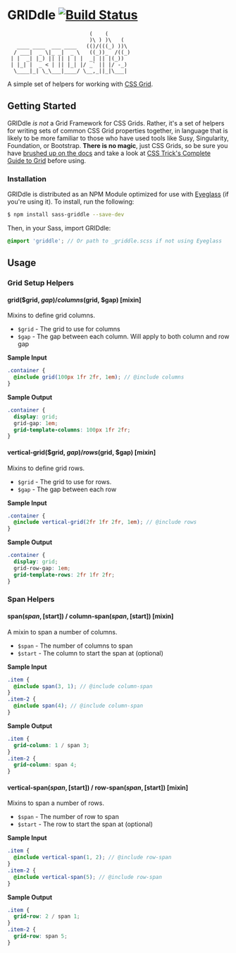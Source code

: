 # GRIDdle [![Build Status](https://travis-ci.org/at-import/griddle.svg?branch=master)](https://travis-ci.org/at-import/griddle)
```
                          (    (         
                          )\ ) )\   (   
   ____ ____  ___ ____   (()/(((_) ))\  
  / ___|  _ \|_ _|  _ \   ((_))_  /((_) 
 | |  _| |_) || || | | |  _| || |(_))   
 | |_| |  _ < | || |_| |/ _` || |/ -_)  
  \____|_| \_\___|____/ \__,_||_|\___|  
```

A simple set of helpers for working with [CSS Grid](https://developer.mozilla.org/en-US/docs/Web/CSS/CSS_Grid_Layout).

## Getting Started

GRIDdle _is not_ a Grid Framework for CSS Grids. Rather, it's a set of helpers for writing sets of common CSS Grid properties together, in language that is likely to be more familiar to those who have used tools like Susy, Singularity, Foundation, or Bootstrap. **There is no magic**, just CSS Grids, so be sure you have [brushed up on the docs](https://developer.mozilla.org/en-US/docs/Web/CSS/CSS_Grid_Layout) and take a look at [CSS Trick's Complete Guide to Grid](https://css-tricks.com/snippets/css/complete-guide-grid/) before using.

### Installation

GRIDdle is distributed as an NPM Module optimized for use with [Eyeglass](https://github.com/sass-eyeglass/eyeglass) (if you're using it). To install, run the following:

```bash
$ npm install sass-griddle --save-dev
```

Then, in your Sass, import GRIDdle:

```scss
@import 'griddle'; // Or path to _griddle.scss if not using Eyeglass
```

## Usage

### Grid Setup Helpers

#### grid($grid, $gap) / columns($grid, $gap) [mixin]

Mixins to define grid columns. 

- `$grid` - The grid to use for columns
- `$gap` - The gap between each column. Will apply to both column and row gap

**Sample Input**
```scss
.container {
  @include grid(100px 1fr 2fr, 1em); // @include columns
}
```

**Sample Output**
```scss
.container {
  display: grid;
  grid-gap: 1em;
  grid-template-columns: 100px 1fr 2fr;
}
```

#### vertical-grid($grid, $gap) / rows($grid, $gap) [mixin]

Mixins to define grid rows. 

- `$grid` - The grid to use for rows.
- `$gap` - The gap between each row

**Sample Input**
```scss
.container {
  @include vertical-grid(2fr 1fr 2fr, 1em); // @include rows
}
```

**Sample Output**
```scss
.container {
  display: grid;
  grid-row-gap: 1em;
  grid-template-rows: 2fr 1fr 2fr;
}
```

### Span Helpers

#### span($span, [$start]) / column-span($span, [$start]) [mixin]

A mixin to span a number of columns.

- `$span` - The number of columns to span
- `$start` - The column to start the span at (optional)

**Sample Input**
```scss
.item {
  @include span(3, 1); // @include column-span
}
.item-2 {
  @include span(4); // @include column-span
}
```

**Sample Output**
```scss
.item {
  grid-column: 1 / span 3;
}
.item-2 {
  grid-column: span 4;
}
```

#### vertical-span($span, [$start]) / row-span($span, [$start]) [mixin]

Mixins to span a number of rows.

- `$span` - The number of row to span
- `$start` - The row to start the span at (optional)

**Sample Input**
```scss
.item {
  @include vertical-span(1, 2); // @include row-span
}
.item-2 {
  @include vertical-span(5); // @include row-span
}
```

**Sample Output**
```scss
.item {
  grid-row: 2 / span 1;
}
.item-2 {
  grid-row: span 5;
}
```
